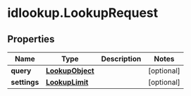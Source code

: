 # idlookup.LookupRequest

## Properties

Name | Type | Description | Notes
------------ | ------------- | ------------- | -------------
**query** | [**LookupObject**](LookupObject.md) |  | [optional] 
**settings** | [**LookupLimit**](LookupLimit.md) |  | [optional] 


